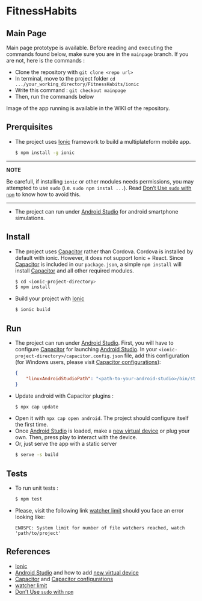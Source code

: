 FitnessHabits
=============

## Main Page

Main page prototype is available. Before reading and executing the commands found below, make sure you are in the `mainpage` branch. If you are not, here is the commands : 

* Clone the repository with `git clone <repo url>`
* In terminal, move to the project folder `cd .../your_working_directory/FitnessHabits/ionic`
* Write this command : `git checkout mainpage`
* Then, run the commands below

Image of the app running is available in the WIKI of the repository.

Prerquisites
------------
* The project uses [Ionic] framework to build a multiplateform mobile app.
    ```sh
    $ npm install -g ionic
    ```
---
**NOTE**

Be carefull, if installing `ionic` or other modules needs permissions, you may 
attempted to use `sudo` (i.e. `sudo npm instal ...`). Read [Don’t Use `sudo` with `npm`]
to know how to avoid this.

---

* The project can run under [Android Studio] for android smartphone simulations. 


Install
-------
* The project uses [Capacitor] rather than Cordova. Cordova is installed by default with ionic. However, it does not support Ionic + React. Since [Capacitor] is included in our `package.json`, a simple `npm install` will install [Capacitor] and all other required modules.
    ```sh
    $ cd <ionic-project-directory>
    $ npm install
    ```
* Build your project with [Ionic]
    ```sh
    $ ionic build
    ```

Run
---
* The project can run under [Android Studio]. First, you will have to configure [Capacitor] for launching [Android Studio]. In your `<ionic-project-directory>/capacitor.config.json` file, add this configuration (for Windows users, please visit [Capacitor configurations]):
    ```json
    {
        "linuxAndroidStudioPath": "<path-to-your-android-studio>/bin/studio.sh"
    }    
    ```
* Update android with Capacitor plugins :
    ```sh
    $ npx cap update
    ```
* Open it with `npx cap open android`. The project should configure itself the first time.
* Once [Android Studio] is loaded, make a [new virtual device] or plug your own. Then, press play to interact with the device.
* Or, just serve the app with a static server
    ```sh
    $ serve -s build
    ```

Tests
-----
* To run unit tests :
    ```sh
    $ npm test
    ```
* Please, visit the following link [watcher limit] should you face an error looking like:
    ```
    ENOSPC: System limit for number of file watchers reached, watch 'path/to/project'
    ```

References
----------
- [Ionic]
- [Android Studio] and how to add [new virtual device]
- [Capacitor] and [Capacitor configurations]
- [watcher limit]
- [Don’t Use `sudo` with `npm`]

[Ionic]: https://ionicframework.com/docs/installation/cli/
[Android Studio]: https://developer.android.com/studio/install
[Capacitor]: https://capacitor.ionicframework.com/docs/getting-started/with-ionic
[Capacitor configurations]: https://capacitor.ionicframework.com/docs/basics/configuring-your-app/
[new virtual device]: https://developer.android.com/studio/run/managing-avds
[watcher limit]: https://github.com/gatsbyjs/gatsby/issues/11406#issuecomment-458769756
[Don’t Use `sudo` with `npm`]: https://medium.com/@ExplosionPills/dont-use-sudo-with-npm-still-66e609f5f92
